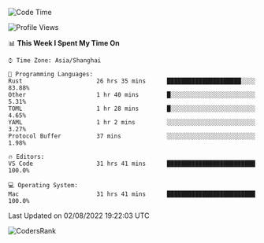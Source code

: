 <!--START_SECTION:waka-->
![Code Time](http://img.shields.io/badge/Code%20Time-1%2C571%20hrs%2022%20mins-blue)

![Profile Views](http://img.shields.io/badge/Profile%20Views-34-blue)

📊 **This Week I Spent My Time On** 

```text
⌚︎ Time Zone: Asia/Shanghai

💬 Programming Languages: 
Rust                     26 hrs 35 mins      █████████████████████░░░░   83.88% 
Other                    1 hr 40 mins        █░░░░░░░░░░░░░░░░░░░░░░░░   5.31% 
TOML                     1 hr 28 mins        █░░░░░░░░░░░░░░░░░░░░░░░░   4.65% 
YAML                     1 hr 2 mins         ░░░░░░░░░░░░░░░░░░░░░░░░░   3.27% 
Protocol Buffer          37 mins             ░░░░░░░░░░░░░░░░░░░░░░░░░   1.98%

🔥 Editors: 
VS Code                  31 hrs 41 mins      █████████████████████████   100.0%

💻 Operating System: 
Mac                      31 hrs 41 mins      █████████████████████████   100.0%

```


 Last Updated on 02/08/2022 19:22:03 UTC
<!--END_SECTION:waka-->

![CodersRank](https://cr-skills-chart-widget.azurewebsites.net/api/api?username=BugenZhao&padding=16&tooltip=true&branding=false&sort-by-score=true&skills=Rust%2C%20Swift%2C%20C%2C%20TypeScript%2C%20Java%2C%20Go%2C%20Dart%2C%20C%2B%2B%2C%20Python%2C%20Assembly%2C%20Shell%2C%20Kotlin)
